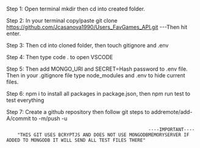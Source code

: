 Step 1: 
Open terminal mkdir then cd into created folder.

Step 2:
In your terminal copy/paste 
git clone https://github.com/Jcasanova1990/Users_FavGames_API.git ---Then hit enter.

Step 3: 
Then cd into cloned folder, then touch gitignore  and .env 

Step 4: 
Then type code . to open VSCODE 

Step 5: 
Then add MONGO_URI and SECRET=Hash password to .env file. Then in your .gitignore file type node_modules and .env to hide current files.

Step 6:
npm i to install all packages in package.json, then npm run test to test everything 

Step 7:
Create a github repository then follow git steps to addremote/add-A/commit to -m/push -u 



                                                        ----IMPORTANT----
        "THIS GIT USES BCRYPTJS AND DOES NOT USE MONGODBMEMORYSERVER IF ADDED TO MONGODB IT WILL SEND ALL TEST FILES THERE"